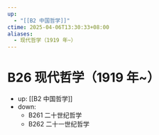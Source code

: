 ```yaml
---
up:
  - "[[B2 中国哲学]]"
ctime: 2025-04-06T13:30:33+08:00
aliases:
  - 现代哲学（1919 年~）
---
```


# B26 现代哲学（1919 年~）

- up: [[B2 中国哲学]]
- down:	
	- B261 二十世纪哲学
	- B262 二十一世纪哲学
	
